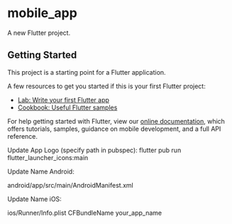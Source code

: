 # mobile_app

A new Flutter project.

## Getting Started

This project is a starting point for a Flutter application.

A few resources to get you started if this is your first Flutter project:

- [Lab: Write your first Flutter app](https://flutter.dev/docs/get-started/codelab)
- [Cookbook: Useful Flutter samples](https://flutter.dev/docs/cookbook)

For help getting started with Flutter, view our
[online documentation](https://flutter.dev/docs), which offers tutorials,
samples, guidance on mobile development, and a full API reference.

Update App Logo (specify path in pubspec):
flutter pub run flutter_launcher_icons:main

Update Name Android:

android/app/src/main/AndroidManifest.xml
<application
        android:name="io.flutter.app.FlutterApplication"
        android:label="your_app_name"
        android:icon="@mipmap/ic_launcher">

Update Name iOS:

ios/Runner/Info.plist
<key>CFBundleName</key>
<string>your_app_name</string>
